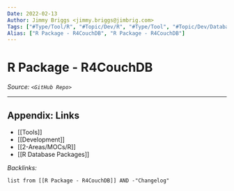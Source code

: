 ```yaml
---
Date: 2022-02-13
Author: Jimmy Briggs <jimmy.briggs@jimbrig.com>
Tags: ["#Type/Tool/R", "#Topic/Dev/R", "#Type/Tool", "#Topic/Dev/Database"]
Alias: ["R Package - R4CouchDB", "R Package - R4CouchDB"]
---
```


# R Package - R4CouchDB

*Source: `<GitHub Repo>`*

***

## Appendix: Links

- [[Tools]]
- [[Development]]
- [[2-Areas/MOCs/R]]
- [[R Database Packages]]


*Backlinks:*

```dataview
list from [[R Package - R4CouchDB]] AND -"Changelog"
```